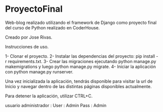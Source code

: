 # ProyectoFinal



Web-blog realizado utilizando el framework de Django como proyecto final del curso de Python realizado en CoderHouse.

Creado por Jose Rivas.


Instrucciones de uso.

1- Clonar el proyecto.
2- Instalar las dependencias del proyecto: pip install -r requirements.txt.
3- Crear las migraciones ejecutando python manage.py makemigrations y luego python manage.py migrate.
4- Iniciar la aplicación con python manage.py runserver.

Una vez inicializada la aplicación, tendrás disponible para visitar la url de Inicio y navegar dentro de las distintas páginas disponibles actualmente.

Para detener la aplicación, utilizar CTRL+C.

usuario administrador :
User : Admin
Pass : Admin
